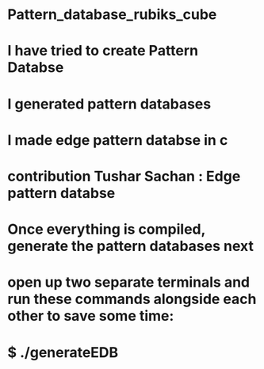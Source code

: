 # Pattern_database_rubiks_cube
# I have tried to create Pattern Databse 
# I generated pattern databases 
# I made edge pattern databse in c
# contribution Tushar Sachan : Edge pattern databse 
# Once everything is compiled, generate the pattern databases next
# open up two separate terminals and run these commands alongside each other to save some time:

# $ ./generateEDB
